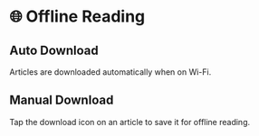 # 🌐 Offline Reading

## Auto Download

Articles are downloaded automatically when on Wi-Fi.

## Manual Download

Tap the download icon on an article to save it for offline reading.
